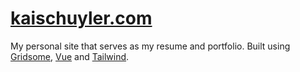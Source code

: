 # [kaischuyler.com](https://kaischuygon.github.io/)

My personal site that serves as my resume and portfolio. Built using [Gridsome](https://gridsome.org/), [Vue](https://vuejs.org/) and [Tailwind](https://tailwindcss.com/).